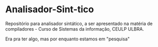 # Analisador-Sint-tico
Repositório para analisador sintático, a ser apresentado na matéria de compiladores - Curso de Sistemas da informação,  CEULP ULBRA. 

Era pra ter algo, mas por enquanto estamos em "pesquisa"
